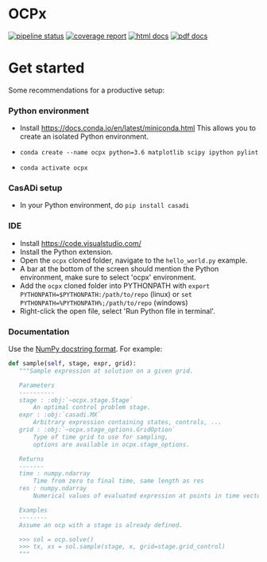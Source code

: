 # OCPx
[![pipeline status](https://gitlab.mech.kuleuven.be/meco-software/ocpx/badges/master/pipeline.svg)](https://gitlab.mech.kuleuven.be/meco-software/ocpx/commits/master)
[![coverage report](https://gitlab.mech.kuleuven.be/meco-software/ocpx/badges/master/coverage.svg)](https://meco-software.pages.mech.kuleuven.be/ocpx/coverage/index.html)
[![html docs](https://img.shields.io/static/v1.svg?label=docs&message=online&color=informational)](http://meco-software.pages.mech.kuleuven.be/ocpx)
[![pdf docs](https://img.shields.io/static/v1.svg?label=docs&message=pdf&color=red)](http://meco-software.pages.mech.kuleuven.be/ocpx/documentation-ocpx.pdf)

# Get started
Some recommendations for a productive setup:

### Python environment

* Install https://docs.conda.io/en/latest/miniconda.html
  This allows you to create an isolated Python environment.

* `conda create --name ocpx python=3.6 matplotlib scipy ipython pylint`
* `conda activate ocpx`

### CasADi setup
* In your Python environment, do `pip install casadi`

### IDE

 * Install https://code.visualstudio.com/
 * Install the Python extension.
 * Open the `ocpx` cloned folder, navigate to the `hello_world.py` example.
 * A bar at the bottom of the screen should mention the Python environment,
  make sure to select 'ocpx' environment.
 * Add the `ocpx` cloned folder into PYTHONPATH with `export PYTHONPATH=$PYTHONPATH:/path/to/repo` (linux) or `set PYTHONPATH=%PYTHONPATH%;/path/to/repo` (windows)
 * Right-click the open file, select 'Run Python file in terminal'.

 ### Documentation

 Use the [NumPy docstring format](https://numpydoc.readthedocs.io/en/latest/format.html).
 For example:
 ```python
def sample(self, stage, expr, grid):
    """Sample expression at solution on a given grid.

    Parameters
    ----------
    stage : :obj:`~ocpx.stage.Stage`
        An optimal control problem stage.
    expr : :obj:`casadi.MX`
        Arbitrary expression containing states, controls, ...
    grid : :obj:`~ocpx.stage_options.GridOption`
        Type of time grid to use for sampling,
        options are available in ocpx.stage_options.

    Returns
    -------
    time : numpy.ndarray
        Time from zero to final time, same length as res
    res : numpy.ndarray
        Numerical values of evaluated expression at points in time vector.

    Examples
    --------
    Assume an ocp with a stage is already defined.

    >>> sol = ocp.solve()
    >>> tx, xs = sol.sample(stage, x, grid=stage.grid_control)
    """
```
